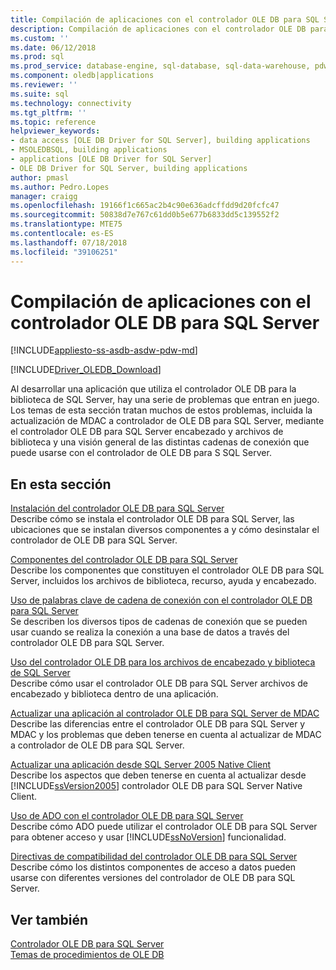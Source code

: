 ```yaml
---
title: Compilación de aplicaciones con el controlador OLE DB para SQL Server | Microsoft Docs
description: Compilación de aplicaciones con el controlador OLE DB para SQL Server
ms.custom: ''
ms.date: 06/12/2018
ms.prod: sql
ms.prod_service: database-engine, sql-database, sql-data-warehouse, pdw
ms.component: oledb|applications
ms.reviewer: ''
ms.suite: sql
ms.technology: connectivity
ms.tgt_pltfrm: ''
ms.topic: reference
helpviewer_keywords:
- data access [OLE DB Driver for SQL Server], building applications
- MSOLEDBSQL, building applications
- applications [OLE DB Driver for SQL Server]
- OLE DB Driver for SQL Server, building applications
author: pmasl
ms.author: Pedro.Lopes
manager: craigg
ms.openlocfilehash: 19166f1c665ac2b4c90e636adcffdd9d20fcfc47
ms.sourcegitcommit: 50838d7e767c61dd0b5e677b6833dd5c139552f2
ms.translationtype: MTE75
ms.contentlocale: es-ES
ms.lasthandoff: 07/18/2018
ms.locfileid: "39106251"
---
```

# <a name="building-applications-with-ole-db-driver-for-sql-server"></a>Compilación de aplicaciones con el controlador OLE DB para SQL Server
[!INCLUDE[appliesto-ss-asdb-asdw-pdw-md](../../../includes/appliesto-ss-asdb-asdw-pdw-md.md)]

[!INCLUDE[Driver_OLEDB_Download](../../../includes/driver_oledb_download.md)]

  Al desarrollar una aplicación que utiliza el controlador OLE DB para la biblioteca de SQL Server, hay una serie de problemas que entran en juego. Los temas de esta sección tratan muchos de estos problemas, incluida la actualización de MDAC a controlador de OLE DB para SQL Server, mediante el controlador OLE DB para SQL Server encabezado y archivos de biblioteca y una visión general de las distintas cadenas de conexión que puede usarse con el controlador de OLE DB para S SQL Server.  

## <a name="in-this-section"></a>En esta sección  
 [Instalación del controlador OLE DB para SQL Server](../../oledb/applications/installing-oledb-driver-for-sql-server.md)  
 Describe cómo se instala el controlador OLE DB para SQL Server, las ubicaciones que se instalan diversos componentes a y cómo desinstalar el controlador de OLE DB para SQL Server.  

 [Componentes del controlador OLE DB para SQL Server](../../oledb/applications/components-of-oledb-driver-for-sql-server.md)  
 Describe los componentes que constituyen el controlador OLE DB para SQL Server, incluidos los archivos de biblioteca, recurso, ayuda y encabezado.  

 [Uso de palabras clave de cadena de conexión con el controlador OLE DB para SQL Server](../../oledb/applications/using-connection-string-keywords-with-oledb-driver-for-sql-server.md)  
 Se describen los diversos tipos de cadenas de conexión que se pueden usar cuando se realiza la conexión a una base de datos a través del controlador OLE DB para SQL Server.  

 [Uso del controlador OLE DB para los archivos de encabezado y biblioteca de SQL Server](../../oledb/applications/using-the-oledb-driver-for-sql-server-header-and-library-files.md)  
 Describe cómo usar el controlador OLE DB para SQL Server archivos de encabezado y biblioteca dentro de una aplicación.  

 [Actualizar una aplicación al controlador OLE DB para SQL Server de MDAC](../../oledb/applications/updating-an-application-to-oledb-driver-for-sql-server-from-mdac.md)  
 Describe las diferencias entre el controlador OLE DB para SQL Server y MDAC y los problemas que deben tenerse en cuenta al actualizar de MDAC a controlador de OLE DB para SQL Server.  

 [Actualizar una aplicación desde SQL Server 2005 Native Client](../../oledb/applications/updating-an-application-from-sql-server-2005-native-client.md)  
 Describe los aspectos que deben tenerse en cuenta al actualizar desde [!INCLUDE[ssVersion2005](../../../includes/ssversion2005-md.md)] controlador OLE DB para SQL Server Native Client.  

 [Uso de ADO con el controlador OLE DB para SQL Server](../../oledb/applications/using-ado-with-oledb-driver-for-sql-server.md)  
 Describe cómo ADO puede utilizar el controlador OLE DB para SQL Server para obtener acceso y usar [!INCLUDE[ssNoVersion](../../../includes/ssnoversion-md.md)] funcionalidad.  

 [Directivas de compatibilidad del controlador OLE DB para SQL Server](../../oledb/applications/support-policies-for-oledb-driver-for-sql-server.md)  
 Describe cómo los distintos componentes de acceso a datos pueden usarse con diferentes versiones del controlador de OLE DB para SQL Server.  

## <a name="see-also"></a>Ver también  
 [Controlador OLE DB para SQL Server](../../oledb/oledb-driver-for-sql-server.md)     
 [Temas de procedimientos de OLE DB](../../oledb/ole-db-how-to/ole-db-how-to-topics.md)  
